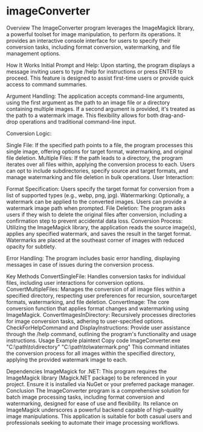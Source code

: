 # imageConverter

Overview
The ImageConverter program leverages the ImageMagick library, a powerful toolset for image manipulation, to perform its operations. It provides an interactive console interface for users to specify their conversion tasks, including format conversion, watermarking, and file management options.

How It Works
Initial Prompt and Help: Upon starting, the program displays a message inviting users to type /help for instructions or press ENTER to proceed. This feature is designed to assist first-time users or provide quick access to command summaries.

Argument Handling: The application accepts command-line arguments, using the first argument as the path to an image file or a directory containing multiple images. If a second argument is provided, it's treated as the path to a watermark image. This flexibility allows for both drag-and-drop operations and traditional command-line input.

Conversion Logic:

Single File: If the specified path points to a file, the program processes this single image, offering options for target format, watermarking, and original file deletion.
Multiple Files: If the path leads to a directory, the program iterates over all files within, applying the conversion process to each. Users can opt to include subdirectories, specify source and target formats, and manage watermarking and file deletion in bulk operations.
User Interaction:

Format Specification: Users specify the target format for conversion from a list of supported types (e.g., webp, png, jpg).
Watermarking: Optionally, a watermark can be applied to the converted images. Users can provide a watermark image path when prompted.
File Deletion: The program asks users if they wish to delete the original files after conversion, including a confirmation step to prevent accidental data loss.
Conversion Process: Utilizing the ImageMagick library, the application reads the source image(s), applies any specified watermark, and saves the result in the target format. Watermarks are placed at the southeast corner of images with reduced opacity for subtlety.

Error Handling: The program includes basic error handling, displaying messages in case of issues during the conversion process.

Key Methods
ConvertSingleFile: Handles conversion tasks for individual files, including user interactions for conversion options.
ConvertMultipleFiles: Manages the conversion of all image files within a specified directory, respecting user preferences for recursion, source/target formats, watermarking, and file deletion.
ConvertImage: The core conversion function that applies format changes and watermarking using ImageMagick.
ConvertImagesInDirectory: Recursively processes directories for image conversion tasks, adhering to user-specified options.
CheckForHelpCommand and DisplayInstructions: Provide user assistance through the /help command, outlining the program's functionality and usage instructions.
Usage Example
plaintext
Copy code
ImageConverter.exe "C:\path\to\directory" "C:\path\to\watermark.png"
This command initiates the conversion process for all images within the specified directory, applying the provided watermark image to each.

Dependencies
ImageMagick for .NET: This program requires the ImageMagick library (Magick.NET package) to be referenced in your project. Ensure it is installed via NuGet or your preferred package manager.
Conclusion
The ImageConverter program is a comprehensive solution for batch image processing tasks, including format conversion and watermarking, designed for ease of use and flexibility. Its reliance on ImageMagick underscores a powerful backend capable of high-quality image manipulations. This application is suitable for both casual users and professionals seeking to automate their image processing workflows.
